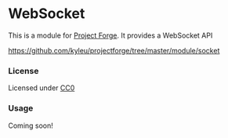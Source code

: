 <!--- Content managed by Project Forge, see [projectforge.md] for details. -->
# WebSocket

This is a module for [Project Forge](https://projectforge.dev). It provides a WebSocket API

https://github.com/kyleu/projectforge/tree/master/module/socket

### License

Licensed under [CC0](https://creativecommons.org/publicdomain/zero/1.0)

### Usage

Coming soon!
